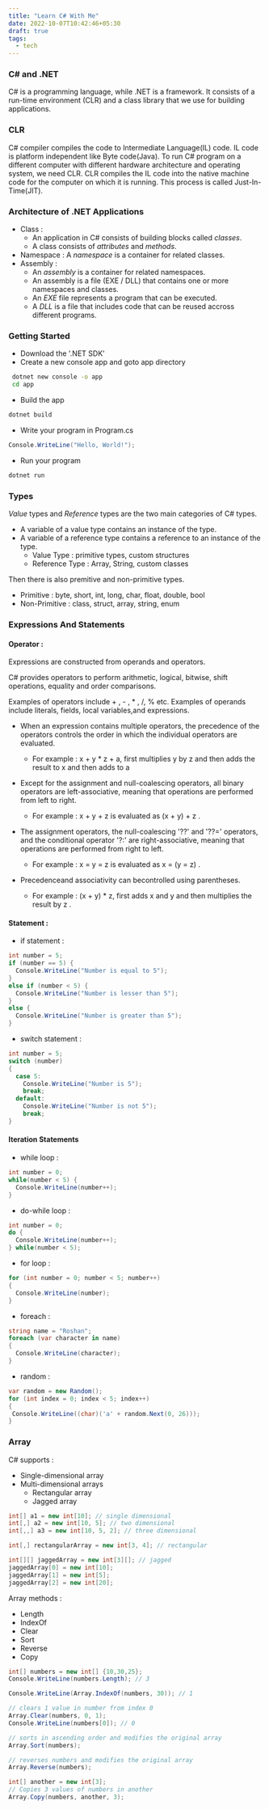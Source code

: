 ```yaml
---
title: "Learn C# With Me"
date: 2022-10-07T10:42:46+05:30
draft: true
tags: 
  - tech
---
```


### C# and .NET
  
  C# is a programming language, while .NET is a framework. It consists of a run-time environment (CLR) and a class library that we use for building applications.

### CLR
  
  C# compiler compiles the code to Intermediate Language(IL) code. IL code is platform independent like Byte code(Java). To run C# program on a different computer with different hardware architecture and operating system, we need CLR. CLR compiles the IL code into the native machine code for the computer on which it is running. This process is called Just-In-Time(JIT).


### Architecture of .NET Applications
  - Class :
    - An application in C# consists of building blocks called *classes*.
    - A class consists of *attributes* and *methods*.
  - Namespace :
    A *namespace* is a container for related classes.
  - Assembly :
    - An *assembly* is a container for related namespaces.
    - An assembly is a file (EXE / DLL) that contains one or more namespaces and classes.
    - An *EXE* file represents a program that can be executed.
    - A *DLL* is a file that includes code that can be reused accross different programs.
    

### Getting Started

  - Download the '.NET SDK'
  - Create a new console app and goto app directory
  ```sh
   dotnet new console -o app
   cd app
  ```
  - Build the app
  ```sh
  dotnet build
  ```
  - Write your program in Program.cs
  ```cs
  Console.WriteLine("Hello, World!");
  ```
  - Run your program
  ```sh
  dotnet run
  ```


### Types

*Value* types and *Reference* types are the two main categories of C# types.
  - A variable of a value type contains an instance of the type. 
  - A variable of a reference type contains a reference to an instance of the type.
    - Value Type : primitive types, custom structures
    - Reference Type : Array, String, custom classes

Then there is also premitive and non-primitive types.
  - Primitive : byte, short, int, long, char, float, double, bool
  - Non-Primitive : class, struct, array, string, enum


### Expressions And Statements

  #### Operator :
  Expressions are constructed from operands and operators.

  C# provides operators to perform arithmetic, logical, bitwise, shift operations, equality and order comparisons.

  Examples of operators include + , - , * , /, % etc.
  Examples of operands include literals, fields, local variables,and expressions.
  
  - When an expression contains multiple operators, the precedence of the operators controls the order in which the individual operators are evaluated.
    - For example : 
      x + y * z + a, first multiplies y by z and then adds the result to x and then adds to a

  - Except for the assignment and null-coalescing operators, all binary operators are left-associative, meaning that operations are performed from left to right.
    - For example :
      x + y + z is evaluated as (x + y) + z .
  
  - The assignment operators, the null-coalescing '??' and '??=' operators, and the conditional operator '?:' are right-associative, meaning that operations are performed from right to left.
    - For example : 
      x = y = z is evaluated as x = (y = z) .
  
  - Precedenceand associativity can becontrolled using parentheses.   
    - For example : 
     (x + y) * z, first adds x and y and then multiplies the result by z .

  #### Statement :

  - if statement :
  ```cs
  int number = 5;
  if (number == 5) { 
    Console.WriteLine("Number is equal to 5");
  }
  else if (number < 5) {
    Console.WriteLine("Number is lesser than 5");
  }
  else {
    Console.WriteLine("Number is greater than 5");
  }
  ```
  - switch statement :
  ```cs
  int number = 5;
  switch (number)
  {
    case 5: 
      Console.WriteLine("Number is 5");
      break;
    default:
      Console.WriteLine("Number is not 5");
      break;
  }
  ```

  #### Iteration Statements

  - while loop :
  ```cs
  int number = 0;
  while(number < 5) {
    Console.WriteLine(number++);
  }
  ```
  - do-while loop :
  ```cs
  int number = 0;
  do {
    Console.WriteLine(number++);
  } while(number < 5);
  ```

  - for loop :
  ```cs
  for (int number = 0; number < 5; number++)
  {
    Console.WriteLine(number);
  }
  ```

  - foreach :
  ```cs
  string name = "Roshan";
  foreach (var character in name)
  {
    Console.WriteLine(character);
  }
  ```

  - random :
   ```cs
   var random = new Random();
  for (int index = 0; index < 5; index++)
  {
    Console.WriteLine((char)('a' + random.Next(0, 26)));
  }
  ```


### Array

C# supports :
  - Single-dimensional array
  - Multi-dimensional arrays 
    - Rectangular array
    - Jagged array

```cs
int[] a1 = new int[10]; // single dimensional
int[,] a2 = new int[10, 5]; // two dimensional
int[,,] a3 = new int[10, 5, 2]; // three dimensional 
```
```cs
int[,] rectangularArray = new int[3, 4]; // rectangular

int[][] jaggedArray = new int[3][]; // jagged
jaggedArray[0] = new int[10];
jaggedArray[1] = new int[5];
jaggedArray[2] = new int[20];
```

Array methods :
  - Length
  - IndexOf
  - Clear
  - Sort
  - Reverse
  - Copy
```cs
int[] numbers = new int[] {10,30,25};
Console.WriteLine(numbers.Length); // 3

Console.WriteLine(Array.IndexOf(numbers, 30)); // 1

// clears 1 value in number from index 0
Array.Clear(numbers, 0, 1);
Console.WriteLine(numbers[0]); // 0

// sorts in ascending order and modifies the original array
Array.Sort(numbers);

// reverses numbers and modifies the original array
Array.Reverse(numbers);

int[] another = new int[3];
// Copies 3 values of numbers in another
Array.Copy(numbers, another, 3);
```
